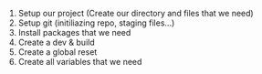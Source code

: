 1. Setup our project (Create our directory and files that we need)
2. Setup git (initiliazing repo, staging files...)
3. Install packages that we need
4. Create a dev & build
5. Create a global reset
6. Create all variables that we need
